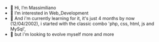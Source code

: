 - 👋 Hi, I’m Massimiliano
- 👀 I’m interested in Web_Development 
- 🌱 And i'm currently learning for it, it's just 4 months by now (12/04/2002), i started with the classic combo 'php, css, html, js and MySql', 
- 🌱 but i'm looking to evolve myself more and more
